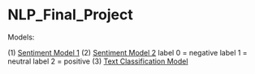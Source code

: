 # NLP_Final_Project

Models:

(1) [Sentiment Model 1](siebert/sentiment-roberta-large-english)
(2) [Sentiment Model 2](Seethal/sentiment_analysis_generic_dataset)
label 0 = negative
label 1 = neutral
label 2 = positive
(3) [Text Classification Model](https://huggingface.co/cardiffnlp/twitter-roberta-base-sentiment)
